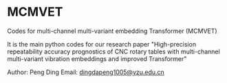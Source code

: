 # MCMVET
Codes for multi-channel multi-variant embedding Transformer (MCMVET)

It is the main python codes for our research paper "High-precision repeatability accuracy prognostics of CNC rotary tables with multi-channel multi-variant vibration embeddings and improved Transformer"

Author: Peng Ding
Email: dingdapeng1005@yzu.edu.cn
